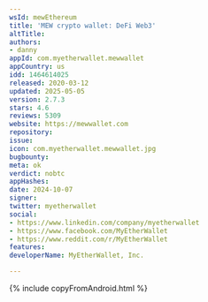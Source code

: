 ```yaml
---
wsId: mewEthereum
title: 'MEW crypto wallet: DeFi Web3'
altTitle: 
authors:
- danny
appId: com.myetherwallet.mewwallet
appCountry: us
idd: 1464614025
released: 2020-03-12
updated: 2025-05-05
version: 2.7.3
stars: 4.6
reviews: 5309
website: https://mewwallet.com
repository: 
issue: 
icon: com.myetherwallet.mewwallet.jpg
bugbounty: 
meta: ok
verdict: nobtc
appHashes: 
date: 2024-10-07
signer: 
twitter: myetherwallet
social:
- https://www.linkedin.com/company/myetherwallet
- https://www.facebook.com/MyEtherWallet
- https://www.reddit.com/r/MyEtherWallet
features: 
developerName: MyEtherWallet, Inc.

---
```


{% include copyFromAndroid.html %}
